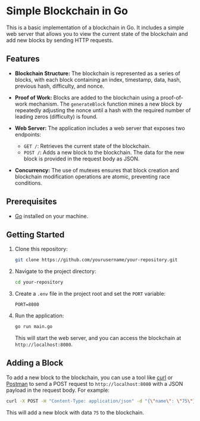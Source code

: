 
# Simple Blockchain in Go

This is a basic implementation of a blockchain in Go. It includes a simple web server that allows you to view the current state of the blockchain and add new blocks by sending HTTP requests.

## Features

- **Blockchain Structure:** The blockchain is represented as a series of blocks, with each block containing an index, timestamp, data, hash, previous hash, difficulty, and nonce.

- **Proof of Work:** Blocks are added to the blockchain using a proof-of-work mechanism. The `generateBlock` function mines a new block by repeatedly adjusting the nonce until a hash with the required number of leading zeros (difficulty) is found.

- **Web Server:** The application includes a web server that exposes two endpoints:
  - `GET /`: Retrieves the current state of the blockchain.
  - `POST /`: Adds a new block to the blockchain. The data for the new block is provided in the request body as JSON.

- **Concurrency:** The use of mutexes ensures that block creation and blockchain modification operations are atomic, preventing race conditions.

## Prerequisites

- [Go](https://golang.org/doc/install) installed on your machine.

## Getting Started

1. Clone this repository:

   ```bash
   git clone https://github.com/yourusername/your-repository.git
   ```

2. Navigate to the project directory:

   ```bash
   cd your-repository
   ```

3. Create a `.env` file in the project root and set the `PORT` variable:

   ```plaintext
   PORT=8080
   ```

4. Run the application:

   ```bash
   go run main.go
   ```

   This will start the web server, and you can access the blockchain at `http://localhost:8080`.

## Adding a Block

To add a new block to the blockchain, you can use a tool like [curl](https://curl.se/) or [Postman](https://www.postman.com/) to send a POST request to `http://localhost:8080` with a JSON payload in the request body. For example:

```bash
curl -X POST -H "Content-Type: application/json" -d "{\"name\": \"75\"}" http://localhost:8080
```

This will add a new block with data `75` to the blockchain.


